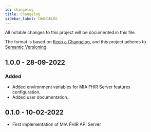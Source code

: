 ```yaml
---
id: changelog
title: Changelog
sidebar_label: CHANGELOG
---
```

All notable changes to this project will be documented in this file.

The format is based on [Keep a Changelog](https://keepachangelog.com/en/1.0.0/),
and this project adheres to [Semantic Versioning](https://semver.org/spec/v2.0.0.html).

## 1.0.0 - 28-09-2022

### Added
- Added environment variables for MIA FHIR Server features configuration. 
- Added user documentation.

## 0.1.0 - 10-02-2022

- First implementation of MIA FHIR API Server
